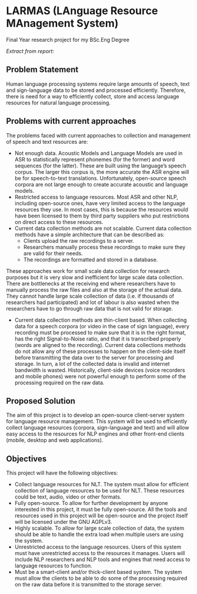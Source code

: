 # LARMAS (LAnguage Resource MAnagement System)
Final Year research project for my BSc.Eng Degree

_Extract from report:_

## Problem Statement
Human language processing systems require large amounts of speech, text and sign-language data to be stored and processed efficiently. Therefore, there is need for a way to efficiently collect, store and access language resources for natural language processing.

##	Problems with current approaches
The problems faced with current approaches to collection and management of speech and text resources are:
*	Not enough data. Acoustic Models and Language Models are used in ASR to statistically represent phonemes (for the former) and word sequences (for the latter). These are built using the language’s speech corpus. The larger this corpus is, the more accurate the ASR engine will be for speech-to-text translations. Unfortunately, open-source speech corpora are not large enough to create accurate acoustic and language models.
*	Restricted access to language resources. Most ASR and other NLP, including open-source ones, have very limited access to the language resources they use. In most cases, this is because the resources would have been licensed to them by third party suppliers who put restrictions on direct access to these resources.
*	Current data collection methods are not scalable. Current data collection methods have a simple architecture that can be described as:
    *	Clients upload the raw recordings to a server.
    *	Researchers manually process these recordings to make sure they are valid for their needs.
    *	The recordings are formatted and stored in a database.

  These approaches work for small scale data collection for research purposes but it is very slow and inefficient for large scale data collection. There are bottlenecks at the receiving end where researchers have to manually process the raw files and also at the storage of the actual data. They cannot handle large scale collection of data (i.e. if thousands of researchers had participated) and lot of labour is also wasted when the researchers have to go through raw data that is not valid for storage.
*	Current data collection methods are thin-client based. When collecting data for a speech corpora (or video in the case of sign language), every recording must be processed to make sure that it is in the right format, has the right Signal-to-Noise ratio, and that it is transcribed properly (words are aligned to the recording). Current data collections methods do not allow any of these processes to happen on the client-side itself before transmitting the data over to the server for processing and storage. In turn, a lot of the collected data is invalid and internet bandwidth is wasted. Historically, client-side devices (voice recorders and mobile phones) were not powerful enough to perform some of the processing required on the raw data. 

##	Proposed Solution
The aim of this project is to develop an open-source client-server system for language resource management. This system will be used to efficiently collect language resources (corpora, sign-language and text) and will allow easy access to the resources for NLP engines and other front-end clients (mobile, desktop and web applications).

##	Objectives
This project will have the following objectives:
*	Collect language resources for NLT. The system must allow for efficient collection of language resources to be used for NLT. These resources could be text, audio, video or other formats.
*	Fully open-source. To allow for further development by anyone interested in this project, it must be fully open-source. All the tools and resources used in this project will be open-source and the project itself will be licensed under the GNU AGPLv3.
*	Highly scalable. To allow for large scale collection of data, the system should be able to handle the extra load when multiple users are using the system.
*	Unrestricted access to the language resources. Users of this system must have unrestricted access to the resources it manages. Users will include NLP researchers and NLP tools and engines that need access to language resources to function.
*	Must be a smart-client and/or thick-client based system. The system must allow the clients to be able to do some of the processing required on the raw data before it is transmitted to the storage server.
